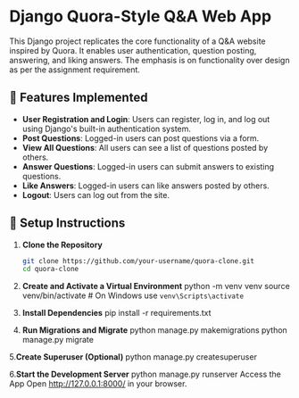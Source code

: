 # Django Quora-Style Q&A Web App

This Django project replicates the core functionality of a Q&A website inspired by Quora. It enables user authentication, question posting, answering, and liking answers. The emphasis is on functionality over design as per the assignment requirement.

## 🔧 Features Implemented

- **User Registration and Login**: Users can register, log in, and log out using Django's built-in authentication system.
- **Post Questions**: Logged-in users can post questions via a form.
- **View All Questions**: All users can see a list of questions posted by others.
- **Answer Questions**: Logged-in users can submit answers to existing questions.
- **Like Answers**: Logged-in users can like answers posted by others.
- **Logout**: Users can log out from the site.


## 🚀 Setup Instructions

1. **Clone the Repository**
   ```bash
   git clone https://github.com/your-username/quora-clone.git
   cd quora-clone

2. **Create and Activate a Virtual Environment**
python -m venv venv
source venv/bin/activate  # On Windows use `venv\Scripts\activate`

3. **Install Dependencies**
pip install -r requirements.txt

4. **Run Migrations and Migrate**
python manage.py makemigrations
python manage.py migrate

5.**Create Superuser (Optional)**
python manage.py createsuperuser

6.**Start the Development Server**
python manage.py runserver
Access the App Open http://127.0.0.1:8000/ in your browser.

